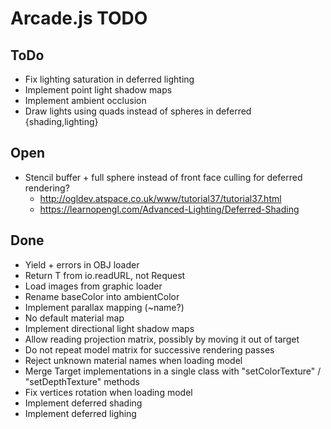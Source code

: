 Arcade.js TODO
==============

ToDo
----

- Fix lighting saturation in deferred lighting
- Implement point light shadow maps
- Implement ambient occlusion
- Draw lights using quads instead of spheres in deferred {shading,lighting}

Open
----

- Stencil buffer + full sphere instead of front face culling for deferred rendering?
  - http://ogldev.atspace.co.uk/www/tutorial37/tutorial37.html
  - https://learnopengl.com/Advanced-Lighting/Deferred-Shading

Done
----

- Yield + errors in OBJ loader
- Return T from io.readURL, not Request<T>
- Load images from graphic loader
- Rename baseColor into ambientColor
- Implement parallax mapping (~name?)
- No default material map
- Implement directional light shadow maps
- Allow reading projection matrix, possibly by moving it out of target
- Do not repeat model matrix for successive rendering passes
- Reject unknown material names when loading model
- Merge Target implementations in a single class with "setColorTexture" / "setDepthTexture" methods
- Fix vertices rotation when loading model
- Implement deferred shading
- Implement deferred lighing

